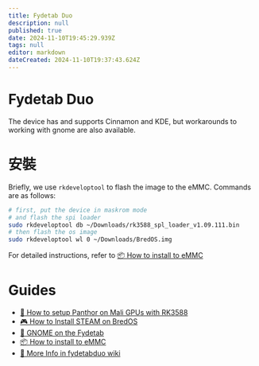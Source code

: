 ```yaml
---
title: Fydetab Duo
description: null
published: true
date: 2024-11-10T19:45:29.939Z
tags: null
editor: markdown
dateCreated: 2024-11-10T19:37:43.624Z
---
```


# Fydetab Duo

The device has and supports Cinnamon and KDE, but workarounds to working with gnome are also available.

# 安裝

Briefly, we use `rkdeveloptool` to flash the image to the eMMC. Commands are as follows:

```bash
# first, put the device in maskrom mode
# and flash the spi loader
sudo rkdeveloptool db ~/Downloads/rk3588_spl_loader_v1.09.111.bin
# then flash the os image
sudo rkdeveloptool wl 0 ~/Downloads/BredOS.img
```

For detailed instructions, refer to [📦 How to install to eMMC](https://wiki.fydetabduo.com/os-release-board/BredOS/BredOS-intro)

# Guides

- [🐾 How to setup Panthor on Mali GPUs with RK3588](/en/how-to/how-to-setup-panthor)
- [🎮  How to Install STEAM on BredOS](/en/how-to/how-to-install-steam)
- [🦶  GNOME on the Fydetab](/fydetab-duo/gnome)
- [📦 How to install to eMMC](https://wiki.fydetabduo.com/os-release-board/BredOS/BredOS-intro)
- [🔧 More Info in fydetabduo wiki](https://wiki.fydetabduo.com/category/-bredos)
